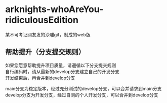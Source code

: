 # arknights-whoAreYou-ridiculousEdition
某不可考证网友发的沙雕gif，制成的web版


## 帮助提升（分支提交规则）
如果您愿意帮助提升项目质量，请遵循以下分支提交规则  
自行编码时，请从最新的develop分支建立自己的开发分支  
开发结束后，再合并到develop分支  

main分支为稳定版本，经过充分测试的develop分支，可以合并请求到main分支  
develop分支为开发分支，经过自测的个人开发分支，可以合并到develop分支